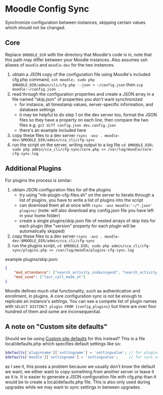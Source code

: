 # Moodle Config Sync

Synchronize configuration between instances, skipping certain values which should not be changed.

## Core

Replace `$MOODLE_DIR` with the directory that Moodle's code is in, note that this path may differ between your Moodle instances. Also assumes ssh aliases of `moodle` and `moodle-dev` for the two instances.

1. obtain a JSON copy of the configuration file using Moodle's included cfg.php command, `ssh moodle; sudo php $MOODLE_DIR/admin/cli/cfg.php --json > ~/config.json` then `scp moodle:~/config.json .`
1. read through the configuration properties and create a JSON array in a file named "skip.json" of properties you _don't_ want synchronized
    + for instance, all timestamp values, server-specific information, and database settings
    + it may be helpful to do step 1 on the dev server too, format the JSON files so they have a property on each line, then compare the two files e.g. `git diff config.json dev.config.json`
    + there's an example included here
1. copy these files to a dev server `rsync -avz . moodle-dev:$MOODLE_DIR/admin/cca_cli/cfg-sync`
1. run the script on the server, writing output to a log file `cd $MOODLE_DIR; sudo php admin/cca_cli/cfg-sync/core.php >> /var/log/moodle/core-cfg-sync.log`

## Additional Plugins

For plugins the process is similar:

1. obtain JSON configuration files for _all_ the plugins
    + try using "mk-plugin-cfg-files.sh" on the server to iterate through a list of plugins, you have to write a list of plugins into the script
    + can download them all at once with `rsync -avz moodle:'~/*.json' plugins/` (note: will also download any config.json file you have left in your home folder)
    + create a single plugins/skip.json file of nested arrays of skip lists for each plugin (the "version" property for each plugin will be automatically skipped)
1. copy these files to a dev server `rsync -avz . moodle-dev:$MOODLE_DIR/admin/cca_cli/cfg-sync`
1. run the plugins script, `cd $MOODLE_DIR; sudo php admin/cca_cli/cfg-sync/plugins.php >> /var/log/moodle/plugins-cfg-sync.log`

example plugins/skip.json:

```json
{
    "mod_attendance": ["search_activity_indexingend", "search_activity_indexingstart"],
    "mod_zoom": ["last_call_made_at"]
}
```

Moodle defines much vital functionality, such as authentication and enrollment, in plugins. A core configuration sync is not be enough to replicate an instance's settings. You can see a compete list of plugin names with `SELECT DISTINCT plugin FROM {config_plugins}` but there are over four hundred of them and some are inconsequential.

## A note on "Custom site defaults"

Should we be using [Custom site defaults](https://docs.moodle.org/310/en/Administration_via_command_line#Custom_site_defaults) for this instead? This is a file local/defaults.php which specifies default settings like so:

```php
$defaults['pluginname']['settingname'] = 'settingvalue'; // for plugins
$defaults['moodle']['settingname'] = 'settingvalue';     // for core settings
```

as I see it, this poses a problem because we usually don't _know_ the default we want, we either want to copy something from another server or leave it as it is. It is easier to generate a JSON configuration file with cfg.php than it would be to create a local/defaults.php file. This is also only used during upgrades while we may want to sync settings in between upgrades.
